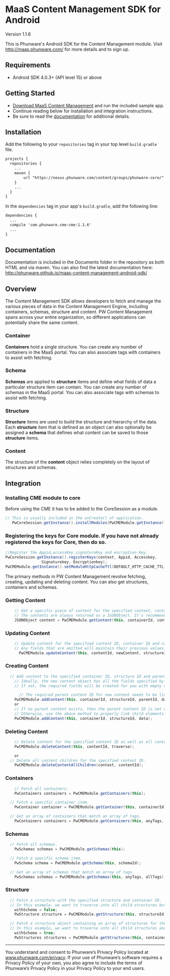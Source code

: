 MaaS Content Management SDK for Android
================

Version 1.1.6

This is Phunware's Android SDK for the Content Management module. Visit http://maas.phunware.com/ for more details and to sign up.

Requirements
------------

* Android SDK 4.0.3+ (API level 15) or above


Getting Started
---------------

- [Download MaaS Content Management](https://github.com/phunware/maas-cms-android-sdk/archive/master.zip) and run the included sample app.
- Continue reading below for installation and integration instructions.
- Be sure to read the [documentation](http://phunware.github.io/maas-content-management-android-sdk/) for additional details.



Installation
------------
Add the following to your `repositories` tag in your top level `build.gradle` file.

```XML
projects {
  repositories {
    ...
    maven {
        url "https://nexus.phunware.com/content/groups/phunware-core/"
    }
    ...
  }
}
```

In the `dependencies` tag in your app's `build.gradle`,  add the following line:

```XML
dependencies {
  ...
  compile 'com.phunware.cme:cme:1.1.6'
  ...
}
```



Documentation
------------

Documentation is included in the Documents folder in the repository as both HTML and via maven. You can also find the latest documentation here: http://phunware.github.io/maas-content-management-android-sdk/



Overview
-----------

The Content Management SDK allows developers to fetch and manage the various pieces of data in the Content Management Engine, including containers, schemas, structure and content. PW Content Management spans across your entire organization, so different applications can potentially share the same content.


### Container

**Containers** hold a single structure. You can create any number of containers in the MaaS portal. You can also associate tags with containers to assist with fetching.

### Schema

**Schemas** are applied to **structure** items and define what fields of data a particular structure item can contain. You can create any number of schemas in the MaaS portal. You can also associate tags with schemas to assist with fetching.

### Structure

**Structure** items are used to build the structure and hierarchy of the data. Each **structure** item that is defined as an object can also optionally be assigned a **schema** that defines what content can be saved to those **structure** items.

### Content

The structure of the **content** object relies completely on the layout of structures and schemas.



Integration
-----------
### Installing CME module to core

Before using the CME it has to be added to the CoreSession as a module.

````java
// This is usually included in the onCreate() of application.
   PwCoreSession.getInstance().installModules(PwCMEModule.getInstance());
````

### Registering the keys for Core module. If you have not already registered the keys for Core, then do so.
````java
//Register the Appid,accessKey,signatureKey and encryption Key.
PwCoreSession.getInstance().registerKeys(context, Appid, Accesskey,
				Signaturekey, Encryptionkey);
PwCMEModule.getInstance().setModuleHttpCacheTtl(DEFAULT_HTTP_CACHE_TTL);
````
The primary methods in PW Content Management revolve fetching, creating, updating and deleting content. You can also get structures, containers and schemas.

### Getting Content

````java
	// Get a specific piece of content for the specified context, container ID and content ID.
	// The contents are always returned as a JSONObject. It's recommended that you parse the JSONObject into a model object.
    JSONObject content = PwCMEModule.getContent(this, containerId, contentId);
````

### Updating Content

````java
	// Update content for the specified content ID, container ID and structure ID.
	// Any fields that are omitted will maintain their previous values.
	  PwCMEModule.updateContent(this, contentId, newContent, structureId);
````

### Creating Content

````java
  // Add content to the specified container ID, structure ID and parent content ID.
	// Ideally, the new content object has all the fields specified by the structure and schema.
	// If not, the required fields will be created for you with empty values.

	  // The required parent content ID for new content needs to be linked up to any dynamic children of a structure item.
    PwCMEModule.addContent(this, containerId, structureId, parentId, data);
    or
    // If no parent content exists, then the parent content ID is not required.
    // Otherwise, use the above method to properly link child elements.
    PwCMEModule.addContent(this, containerId, structureId, data);
````

### Deleting Content

````java
	// Delete content for the specified content ID as well as all content children.
    PwCMEModule.deleteContent(this, contentId, traverse);

    or
  // Delete all content children for the specified content ID.
    PwCMEModule.deleteContentAllChildren(context, contentId);
````

### Containers

````java
	// Fetch all containers.
    PwContainers containers = PwCMEModule.getContainers(this);

  // Fetch a specific container item.
    PwContainer container = PwCMEModule.getContainer(this, containerId);

  // Get an array of containers that match an array of tags.
    PwContainers containers = PwCMEModule.getContainers(this, anyTags, allTags);
````

### Schemas

````java
  // Fetch all schemas.
    PwSchemas schemas = PwCMEModule.getSchemas(this);

  // Fetch a specific schema item.
    PwSchema schema = PwCMEModule.getSchema(this, schemaId);

  // Get an array of schemas that match an array of tags.
    PwSchemas schemas = PwCMEModule.getSchemas(this, anyTags, allTags);
````

### Structure

````java
  // Fetch a structure with the specified structure and container ID.
  // In this example, we want to traverse into all child structures but not include schema.
    withSchema = false;
    PwStructure structure = PwCMEModule.getStructure(this, structureId, containerId, depth, withSchema);

  // Fetch a structure object containing an array of structures for the specified container ID.
  // In this example, we want to traverse into all child structures and include schema.
    withSchema = true;
    PwStructures structures = PwCMEModule.getStructures(this, containerId, depth, withSchema);
````
-----------

You understand and consent to Phunware’s Privacy Policy located at www.phunware.com/privacy. If your use of Phunware’s software requires a Privacy Policy of your own, you also agree to include the terms of Phunware’s Privacy Policy in your Privacy Policy to your end users.
